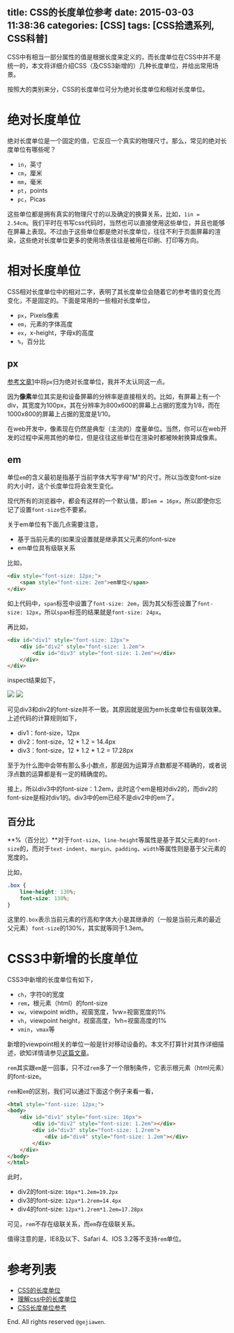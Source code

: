 title: CSS的长度单位参考
date: 2015-03-03 11:38:36
categories: [CSS]
tags: [CSS拾遗系列, CSS科普]
---

CSS中有相当一部分属性的值是根据长度来定义的，而长度单位在CSS中并不是统一的，本文将详细介绍CSS（及CSS3新增的）几种长度单位，并给出常用场景。

按照大的类别来分，CSS的长度单位可分为绝对长度单位和相对长度单位。

# 绝对长度单位

绝对长度单位是一个固定的值，它反应一个真实的物理尺寸。那么，常见的绝对长度单位有哪些呢？

- `in`，英寸
- `cm`，厘米
- `mm`，毫米
- `pt`，points
- `pc`，Picas

这些单位都是拥有真实的物理尺寸的以及确定的换算关系，比如，`1in = 2.54cm`。我们平时在书写css代码时，当然也可以直接使用这些单位，并且也能够在屏幕上表现。不过由于这些单位都是绝对长度单位，往往不利于页面屏幕的渲染，这些绝对长度单位更多的使用场景往往是被用在印刷、打印等方向。


# 相对长度单位

CSS相对长度单位中的相对二字，表明了其长度单位会随着它的参考值的变化而变化，不是固定的。下面是常用的一些相对长度单位，

- `px`，Pixels像素
- `em`，元素的字体高度
- `ex`，x-height，字母x的高度
- `%`，百分比

## px

[参考文章1](http://www.w3cplus.com/css/the-lengths-of-css.html)中将`px`归为绝对长度单位，我并不太认同这一点。

因为**像素**单位其实是和设备屏幕的分辨率是直接相关的。比如，有屏幕上有一个div，其宽度为100px，其在分辨率为800x600的屏幕上占据的宽度为1/8，而在1000x800的屏幕上占据的宽度是1/10。

在web开发中，像素现在仍然是典型（主流的）度量单位。当然，你可以在web开发的过程中采用其他的单位，但是往往这些单位在渲染时都被映射换算成像素。


## em

单位`em`的含义最初是指基于当前字体大写字母"M"的尺寸。所以当改变font-size的大小时，这个长度单位将会发生变化。

现代所有的浏览器中，都会有这样的一个默认值，即`1em = 16px`，所以即使你忘记了设置`font-size`也不要紧。

关于em单位有下面几点需要注意，

- 基于当前元素的(如果没设置就是继承其父元素的)font-size
- em单位具有级联关系


比如，

```html
<div style="font-size: 12px;">
    <span style="font-size: 2em">em单位</span>
</div>
```

如上代码中，`span`标签中设置了`font-size: 2em`，因为其父标签设置了`font-size: 12px`，所以`span`标签的结果就是`font-size: 24px`。

再比如，

```html
<div id="div1" style="font-size: 12px">
    <div id="div2" style="font-size: 1.2em">
        <div id="div3" style="font-size: 1.2em"></div>
    </div>
</div>
```

inspect结果如下，

![](img-1.png)
![](img-2.png)

可见div3和div2的font-size并不一致。其原因就是因为em长度单位有级联效果。上述代码的计算规则如下，

- div1：font-size，12px
- div2：font-size，12 * 1.2 = 14.4px
- div3：font-size，12 * 1.2 * 1.2 = 17.28px

至于为什么图中会带有那么多小数点，那是因为运算浮点数都是不精确的，或者说浮点数的运算都是有一定的精确度的。

接上，所以div3中的font-size：1.2em，此时这个em是相对div2的，而div2的font-size是相对div1的。div3中的em已经不是div2中的em了。

## 百分比

**%（百分比）**对于`font-size`、`line-height`等属性是基于其父元素的`font-size`的，而对于`text-indent`、`margin`、`padding`、`width`等属性则是基于父元素的宽度的。

比如，

```css
.box {
    line-height: 130%;
    font-size: 130%;
}
```

这里的`.box`表示当前元素的行高和字体大小是其继承的（一般是当前元素的最近父元素）`font-size`的130%，其实就等同于1.3em。


# CSS3中新增的长度单位

CSS3中新增的长度单位有如下，

- `ch`，字符0的宽度
- `rem`，根元素（html）的font-size
- `vw`，viewpoint width，视窗宽度，1vw=视窗宽度的1%
- `vh`，viewpoint height，视窗高度，1vh=视窗高度的1%
- `vmin`，`vmax`等

新增的viewpoint相关的单位一般是针对移动设备的。本文不打算针对其作详细描述，欲知详情请参见[这篇文章](https://css-tricks.com/viewport-sized-typography/)。

`rem`其实跟`em`是一回事，只不过`rem`多了一个限制条件，它表示根元素（html元素）的font-size。

`rem`和`em`的区别，我们可以通过下面这个例子来看一看，

```html
<html style="font-size: 12px;">
<body>
    <div id="div1" style="font-size: 16px">
        <div id="div2" style="font-size: 1.2em"></div>
        <div id="div3" style="font-size: 1.2rem">
            <div id="div4" style="font-size: 1.2em"></div>
        </div>
    </div>
</body>
</html>
```

此时，

- div2的font-size: `16px*1.2em=19.2px`
- div3的font-size: `12px*1.2rem=14.4px`
- div4的font-size: `12px*1.2rem*1.2em=17.28px`

可见，`rem`不存在级联关系，而`em`存在级联关系。

值得注意的是，IE8及以下、Safari 4、IOS 3.2等不支持`rem`单位。


# 参考列表

- [CSS的长度单位](http://www.w3cplus.com/css/the-lengths-of-css.html)
- [理解css中的长度单位](http://www.qianduan.net/understand-the-unit-of-length-in-the-css.html)
- [CSS长度单位参考](http://blog.sina.com.cn/s/blog_4b7463e00100b33g.html)

End. All rights reserved `@gejiawen`.
